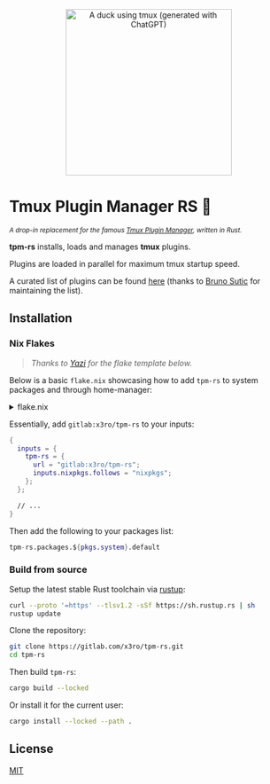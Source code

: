 <div align="center">
    <img src="https://gitlab.com/x3ro/tpm-rs/-/raw/main/duck_using_tmux_chatgpt.png"
        alt="A duck using tmux (generated with ChatGPT)" width="300">
</div>

# Tmux Plugin Manager RS :crab:

<small>*A drop-in replacement for the famous [Tmux Plugin Manager](https://github.com/tmux-plugins/tpm), written in Rust.*</small>

**tpm-rs** installs, loads and manages **tmux** plugins.

Plugins are loaded in parallel for maximum tmux startup speed.

A curated list of plugins can be found
[here](https://github.com/tmux-plugins/list) (thanks to [Bruno
Sutic](https://github.com/bruno-) for maintaining the list).

## Installation

### Nix Flakes

> *Thanks to [Yazi](https://github.com/yazi-rs/) for the flake template below.*

Below is a basic `flake.nix` showcasing how to add `tpm-rs` to system packages
and through home-manager:

<details>
  <summary>flake.nix</summary>

```nix
{
  inputs = {
    nixpkgs.url = "github:NixOS/nixpkgs/nixos-25.05";

    home-manager = {
      url = "github:nix-community/home-manager/release-25.05";
      inputs.nixpkgs.follows = "nixpkgs";
    };

    tpm-rs = {
      url = "gitlab:x3ro/tpm-rs";
      inputs.nixpkgs.follows = "nixpkgs";
    };
  };

  outputs = {
    nixpkgs,
    home-manager,
    tpm-rs,
    ...
  }: {
    # To install tpm-rs system-wide:
    nixosConfigurations = {
      "nixos" = nixpkgs.lib.nixosSystem {
        modules = [
          ({pkgs, ...}: {
            environment.systemPackages = [tpm-rs.packages.${pkgs.system}.default];
          })
        ];
      };
    };

    # To install it for a specific user using home-manager:
    homeConfigurations = {
      "alice@nixos" = home-manager.lib.homeManagerConfiguration {
        pkgs = nixpkgs.legacyPackages.x86_64-linux;
        modules = [
          ({pkgs, ...}: {
            home.packages = [tpm-rs.packages.${pkgs.system}.default];
          })
        ];
      };
    };
  };
}
```

</details>

Essentially, add `gitlab:x3ro/tpm-rs` to your inputs:

```nix
{
  inputs = {
    tpm-rs = {
      url = "gitlab:x3ro/tpm-rs";
      inputs.nixpkgs.follows = "nixpkgs";
    };
  };

  // ...
}
```

Then add the following to your packages list:

```nix
tpm-rs.packages.${pkgs.system}.default
```

### Build from source

Setup the latest stable Rust toolchain via [rustup](https://rustup.rs/):

```sh
curl --proto '=https' --tlsv1.2 -sSf https://sh.rustup.rs | sh
rustup update
```

Clone the repository:

```sh
git clone https://gitlab.com/x3ro/tpm-rs.git
cd tpm-rs
```

Then build `tpm-rs`:

```sh
cargo build --locked
```

Or install it for the current user:

```sh
cargo install --locked --path .
```

## License

[MIT](./LICENSE)
